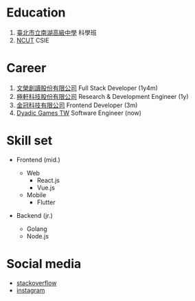# Education
  1. [臺北市立南湖高級中學](http://www.nhush.tp.edu.tw/) 科學班
  2. [NCUT](https://www.ncut.edu.tw/) CSIE


# Career
  1. [文榮創讀股份有限公司](https://wrcd.ltd/) Full Stack Developer (1y4m)
  2. [極軒科技股份有限公司](https://alltwcompany.com/nd-C-90537708-%E6%A5%B5%E8%BB%92%E7%A7%91%E6%8A%80%E8%82%A1%E4%BB%BD%E6%9C%89%E9%99%90%E5%85%AC%E5%8F%B8.html) Research & Development Engineer (1y)
  3. [金冠科技有限公司](https://www.104.com.tw/company/1a2x6bkuw3) Frontend Developer (3m)
  4. [Dyadic Games TW](https://dyadicgames.com.tw/) Software Engineer (now)


# Skill set
  - Frontend (mid.)
    - Web
      - React.js
      - Vue.js
    - Mobile 
      - Flutter

  - Backend (jr.)
    - Golang
    - Node.js
    
# Social media
  - [stackoverflow](https://stackoverflow.com/users/13114362/mickey?tab=profile)
  - [instagram](https://www.instagram.com/mickey88661/)

